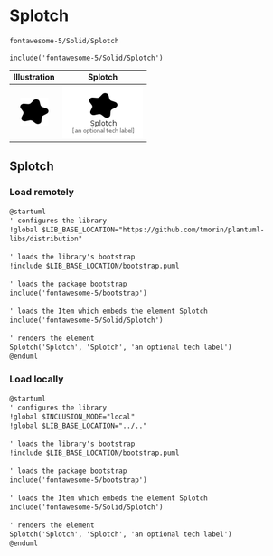 # Splotch


```text
fontawesome-5/Solid/Splotch
```

```text
include('fontawesome-5/Solid/Splotch')
```



| Illustration | Splotch |
| :---: | :---: |
| ![illustration for Illustration](../../fontawesome-5/Solid/Splotch.png) | ![illustration for Splotch](../../fontawesome-5/Solid/Splotch.Local.png) |




## Splotch

### Load remotely
```plantuml
@startuml
' configures the library
!global $LIB_BASE_LOCATION="https://github.com/tmorin/plantuml-libs/distribution"

' loads the library's bootstrap
!include $LIB_BASE_LOCATION/bootstrap.puml

' loads the package bootstrap
include('fontawesome-5/bootstrap')

' loads the Item which embeds the element Splotch
include('fontawesome-5/Solid/Splotch')

' renders the element
Splotch('Splotch', 'Splotch', 'an optional tech label')
@enduml
```

### Load locally
```plantuml
@startuml
' configures the library
!global $INCLUSION_MODE="local"
!global $LIB_BASE_LOCATION="../.."

' loads the library's bootstrap
!include $LIB_BASE_LOCATION/bootstrap.puml

' loads the package bootstrap
include('fontawesome-5/bootstrap')

' loads the Item which embeds the element Splotch
include('fontawesome-5/Solid/Splotch')

' renders the element
Splotch('Splotch', 'Splotch', 'an optional tech label')
@enduml
```

